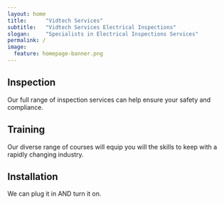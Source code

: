 ```yaml
---
layout: home
title:		"Vidtech Services"
subtitle:	"Vidtech Services Electrical Inspections"
slogan:		"Specialists in Electrical Inspections Services"
permalink: /
image:
  feature: homepage-banner.png
---
```


<div class="tiles">

<div class="tile">
  <h2 class="post-title">Inspection</h2>
  <p class="post-excerpt">Our full range of inspection services can help ensure your safety and compliance.</p>
</div><!-- /.tile -->

<div class="tile">
  <h2 class="post-title">Training</h2>
  <p class="post-excerpt">Our diverse range of courses will equip you will the skills to keep with a rapidly changing industry. </p>
</div><!-- /.tile -->

<div class="tile">
  <h2 class="post-title">Installation</h2>
  <p class="post-excerpt">We can plug it in AND turn it on.</p>
</div><!-- /.tile -->

</div><!-- /.tiles -->
